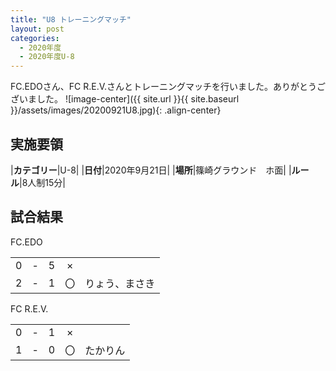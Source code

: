 ```yaml
---
title: "U8 トレーニングマッチ"
layout: post
categories:
  - 2020年度
  - 2020年度U-8
---
```


FC.EDOさん、FC R.E.V.さんとトレーニングマッチを行いました。ありがとうございました。
![image-center]({{ site.url }}{{ site.baseurl }}/assets/images/20200921U8.jpg){: .align-center}

## 実施要領

|**カテゴリー**|U-8|
|**日付**|2020年9月21日|
|**場所**|篠崎グラウンド　ホ面|
|**ルール**|8人制15分|


## 試合結果

FC.EDO

|    |   |    |         |    |
|:--:|:-:|:--:|:--:|:--------|
|    0| - |   5|×||
|    2| - |   1|〇|りょう、まさき|

FC R.E.V.

|    |   |    |         |    |
|:--:|:-:|:--:|:--:|:--------|
|    0| - |   1|×||
|    1| - |   0|〇|たかりん|
